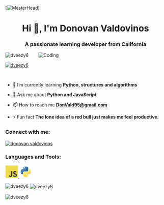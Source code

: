 [![MasterHead](https://developers.giphy.com/branch/master/static/api-512d36c09662682717108a38bbb5c57d.gif)]
<h1 align="center">Hi 👋, I'm Donovan Valdovinos</h1>
<h3 align="center">A passionate learning developer from California</h3>
<img align="right" alt="Coding" width="400" src="https://media.tenor.com/NOYF3f82b_gAAAAC/programmer.gif”>


<p align="left"> <img src="https://komarev.com/ghpvc/?username=dveezy6&label=Profile%20views&color=0e75b6&style=flat" alt="dveezy6" /> </p>

<p align="left"> <a href="https://github.com/ryo-ma/github-profile-trophy"><img src="https://github-profile-trophy.vercel.app/?username=dveezy6" alt="dveezy6" /></a> </p>

<p align="left"> <a href="https://twitter.com/" target="blank"><img src="https://img.shields.io/twitter/follow/?logo=twitter&style=for-the-badge" alt="" /></a> </p>

- 🌱 I’m currently learning **Python, structures and algorithms**

- 💬 Ask me about **Python and JavaScript**

- 📫 How to reach me **DonVald95@gmail.com**

- ⚡ Fun fact **The lone idea of a red bull just makes me feel productive.**

<h3 align="left">Connect with me:</h3>
<p align="left">
<a href="https://linkedin.com/in/donovan valdovinos" target="blank"><img align="center" src="https://raw.githubusercontent.com/rahuldkjain/github-profile-readme-generator/master/src/images/icons/Social/linked-in-alt.svg" alt="donovan valdovinos" height="30" width="40" /></a>
</p>

<h3 align="left">Languages and Tools:</h3>
<p align="left"> <a href="https://developer.mozilla.org/en-US/docs/Web/JavaScript" target="_blank" rel="noreferrer"> <img src="https://raw.githubusercontent.com/devicons/devicon/master/icons/javascript/javascript-original.svg" alt="javascript" width="40" height="40"/> </a> <a href="https://www.python.org" target="_blank" rel="noreferrer"> <img src="https://raw.githubusercontent.com/devicons/devicon/master/icons/python/python-original.svg" alt="python" width="40" height="40"/> </a> </p>

<p><img align="left" src="https://github-readme-stats.vercel.app/api/top-langs?username=dveezy6&show_icons=true&locale=en&layout=compact" alt="dveezy6" /></p>

<p>&nbsp;<img align="center" src="https://github-readme-stats.vercel.app/api?username=dveezy6&show_icons=true&locale=en" alt="dveezy6" /></p>

<p><img align="center" src="https://github-readme-streak-stats.herokuapp.com/?user=dveezy6&" alt="dveezy6" /></p>
